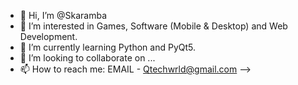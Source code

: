 - 👋 Hi, I’m @Skaramba
- 👀 I’m interested in Games, Software (Mobile & Desktop) and Web Development.
- 🌱 I’m currently learning Python and PyQt5.
- 💞️ I’m looking to collaborate on ...
- 📫 How to reach me:
      EMAIL - Qtechwrld@gmail.com --> 

<!---
Skaramba/Skaramba is a ✨ special ✨ repository because its `README.md` (this file) appears on your GitHub profile.
You can click the Preview link to take a look at your changes.
--->
